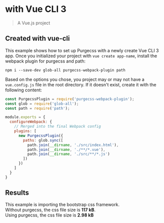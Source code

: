 # with Vue CLI 3

> A Vue.js project

## Created with vue-cli

This example shows how to set up Purgecss with a newly create Vue CLI 3 app.
Once you initialized your project with `vue create app-name`, install the webpack plugin for purgecss and path:

```
npm i --save-dev glob-all purgecss-webpack-plugin path
```

Based on the options you chose, you project may or may not have a `vue.config.js` file in the root directory.
If it doesn't exist, create it with the following content:

```js
const PurgecssPlugin = require('purgecss-webpack-plugin');
const glob = require('glob-all');
const path = require('path');

module.exports = {
  configureWebpack: {
    // Merged into the final Webpack config
    plugins: [
      new PurgecssPlugin({
        paths: glob.sync([
          path.join(__dirname, './src/index.html'),
          path.join(__dirname, './**/*.vue'),
          path.join(__dirname, './src/**/*.js')
        ])
      })
    ]
  }
}
```

## Results

This example is importing the bootstrap css framework.\
Without purgecss, the css file size is **117 kB**.\
Using purgecss, the css file size is **2.98 kB**
